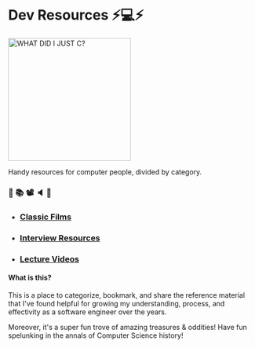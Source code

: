 # Dev Resources ⚡️💻⚡️
<img src="https://i.imgur.com/rEB0YIz.gif" title="WHAT DID I JUST C?" height="250px" />

Handy resources for computer people, divided by category. 

### 🔗 📚 📽 🔈 🔗

* ### [Classic Films](./classic-films.md)
* ### [Interview Resources](./interviews.md)
* ### [Lecture Videos](lectures.md)

#### What is this?
This is a place to categorize, bookmark, and share the reference material that I've found helpful for growing my understanding, process, and effectivity as a software engineer over the years. 

Moreover, it's a super fun trove of amazing treasures & oddities! Have fun spelunking in the annals of Computer Science history!
